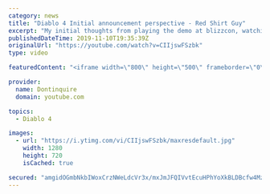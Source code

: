```yaml
---
category: news
title: "Diablo 4 Initial announcement perspective - Red Shirt Guy"
excerpt: "My initial thoughts from playing the demo at blizzcon, watching the developer interviews, and listening to the wacky Q&A from the systems and features panel."
publishedDateTime: 2019-11-10T19:35:39Z
originalUrl: "https://youtube.com/watch?v=CIIjswFSzbk"
type: video

featuredContent: "<iframe width=\"800\" height=\"500\" frameborder=\"0\" src=\"https://www.youtube.com/embed/CIIjswFSzbk\" allow=\"accelerometer; autoplay; encrypted-media; gyroscope; picture-in-picture\" allowfullscreen></iframe>"

provider:
  name: Dontinquire
  domain: youtube.com

topics:
  - Diablo 4

images:
  - url: "https://i.ytimg.com/vi/CIIjswFSzbk/maxresdefault.jpg"
    width: 1280
    height: 720
    isCached: true

secured: "amgidOGmbNkbIWoxCrzNWeLdcVr3x/mxJmJFQIVvtEcuHPhYoXkBLDBcfw4MzQNQYkDJ+0CnHy/a3rRbBTJcN70q/AK+3f2aX2jqOG5W26EPI+vvWXQWIAiTOBrSJuPiaddAC/DcofIlQmR2tM/Yb+EjJnMN6AHrF/I8/cREBzYgzNxWQZeix5K0Oln+G5McutflPB7cmpzyaDWim0cd7uz7JJEiuorPsCu8u5g3eYmwVw/GZSdBeOgb8mt1aE1ZN9S3FLbFo1hgf/C7bBjZ3MPgny8sc35Xe4dYs3wCraeWX5FcDigKboaYYV8IlVe6T+Q7PKCDAxFFoE6TOlT11Ov9w+UZ0MeTciL2Y460hxO8MZL89+R0l9xJO6lHlVAFzIhzRWX25D6ywWUwkDRHOQlB6h8nURqpoqQauHfgyFxEXJzpWqfcm0mZP+SDGOeu;bjiVBvwYmBvBCETXUSSwQw=="
---
```


